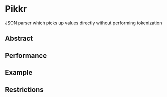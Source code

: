 # Pikkr

JSON parser which picks up values directly without performing tokenization

## Abstract

## Performance

## Example

## Restrictions
